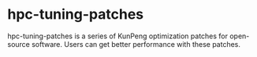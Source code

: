 # hpc-tuning-patches
hpc-tuning-patches is a series of KunPeng optimization patches for open-source software. Users can get better performance with these patches. 
